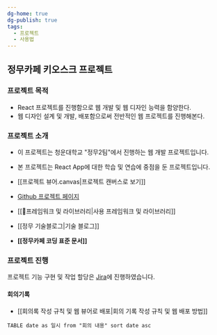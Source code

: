 ```yaml
---
dg-home: true
dg-publish: true
tags:
  - 프로젝트
  - 사용법
---
```


## 정무카페 키오스크 프로젝트
### 프로젝트 목적
+ React 프로젝트를 진행함으로 웹 개발 및 웹 디자인 능력을 함양한다.
+ 웹 디자인 설계 및 개발, 배포함으로써 전반적인 웹 프로젝트를 진행해본다.

### 프로젝트 소개
+ 이 프로젝트는 청운대학교 "정무2팀"에서 진행하는 웹 개발 프로젝트입니다.
+ 본 프로젝트는 React App에 대한 학습 및 연습에 중점을 둔 프로젝트입니다.

+ [[프로젝트 뷰어.canvas|프로젝트 캔버스로 보기]]
+ [Github 프로젝트 페이지](https://github.com/jungmusil-yee-team)
+ [[📖프레임워크 및 라이브러리|사용 프레임워크 및 라이브러리]]
+ [[정무 기술블로그|기술 블로그]]
+ **[[정무카페 코딩 표준 문서]]**

### 프로젝트 진행
프로젝트 기능 구현 및 작업 할당은 [Jira](https://www.atlassian.com/ko/software/jira)에 진행하였습니다.

#### 회의기록
+ [[회의록 작성 규칙 및 웹 뷰어로 배포|회의 기록 작성 규칙 및 웹 배포 방법]]

```dataview
TABLE date as 일시 from "회의 내용" sort date asc
```

